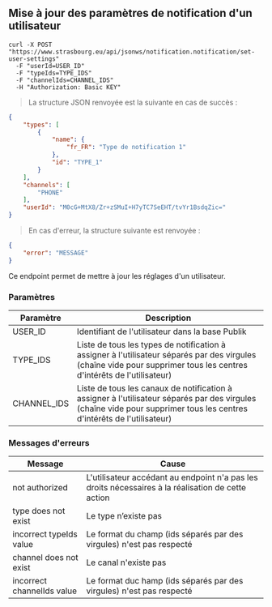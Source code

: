 ## Mise à jour des paramètres de notification d'un utilisateur

```shell
curl -X POST "https://www.strasbourg.eu/api/jsonws/notification.notification/set-user-settings"
  -F "userId=USER_ID"
  -F "typeIds=TYPE_IDS"
  -F "channelIds=CHANNEL_IDS"
  -H "Authorization: Basic KEY"
```

> La structure JSON renvoyée est la suivante en cas de succès :

```json
{
    "types": [
        {
            "name": {
                "fr_FR": "Type de notification 1"
            },
            "id": "TYPE_1"
        }
    ],
    "channels": [
        "PHONE"
    ],
    "userId": "M0cG+MtX8/Zr+zSMuI+H7yTC7SeEHT/tvYr1BsdqZic="
}
```

> En cas d'erreur, la structure suivante est renvoyée :

```json
{
    "error": "MESSAGE"
}
```

Ce endpoint permet de mettre à jour les réglages d'un utilisateur.

### Paramètres

Paramètre | Description
--------- | -----------
USER_ID | Identifiant de l'utilisateur dans la base Publik
TYPE_IDS | Liste de tous les types de notification à assigner à l'utilisateur séparés par des virgules (chaîne vide pour supprimer tous les centres d'intérêts de l'utilisateur)
CHANNEL_IDS | Liste de tous les canaux de notification à assigner à l'utilisateur séparés par des virgules (chaîne vide pour supprimer tous les centres d'intérêts de l'utilisateur)


### Messages d'erreurs

Message | Cause
--------|--------
not authorized | L'utilisateur accédant au endpoint n'a pas les droits nécessaires à la réalisation de cette action
type does not exist | Le type n’existe pas
incorrect typeIds value | Le format du champ (ids séparés par des virgules) n'est pas respecté
channel does not exist | Le canal n'existe pas
incorrect channelIds value | Le format duc hamp (ids séparés par des virgules) n'est pas respecté

